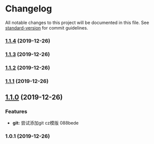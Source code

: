 # Changelog

All notable changes to this project will be documented in this file. See [standard-version](https://github.com/conventional-changelog/standard-version) for commit guidelines.

### [1.1.4](///compare/v1.1.3...v1.1.4) (2019-12-26)

### [1.1.3](///compare/v1.1.2...v1.1.3) (2019-12-26)

### [1.1.2](///compare/v1.1.1...v1.1.2) (2019-12-26)

### [1.1.1](///compare/v1.1.0...v1.1.1) (2019-12-26)

## [1.1.0](///compare/v1.0.1...v1.1.0) (2019-12-26)


### Features

* **git:** 尝试添加git cz模版 088bede

### 1.0.1 (2019-12-26)
